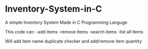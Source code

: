 # Inventory-System-in-C
A simple Inventory System Made in C Programming Languge

This code can:
-add items
-remove items
-search items
-list all items

Will add item name duplicate checker and add/remove item quantity


